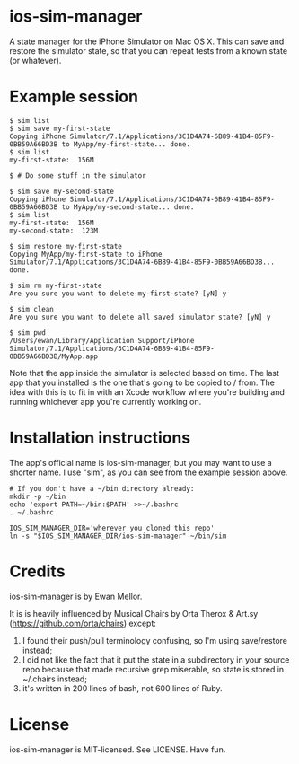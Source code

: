 ios-sim-manager
===============

A state manager for the iPhone Simulator on Mac OS X.  This can save and
restore the simulator state, so that you can repeat tests from a known state
(or whatever).

# Example session

```
$ sim list
$ sim save my-first-state
Copying iPhone Simulator/7.1/Applications/3C1D4A74-6B89-41B4-85F9-0BB59A66BD3B to MyApp/my-first-state... done.
$ sim list
my-first-state:  156M

$ # Do some stuff in the simulator

$ sim save my-second-state
Copying iPhone Simulator/7.1/Applications/3C1D4A74-6B89-41B4-85F9-0BB59A66BD3B to MyApp/my-second-state... done.
$ sim list
my-first-state:  156M
my-second-state:  123M

$ sim restore my-first-state
Copying MyApp/my-first-state to iPhone Simulator/7.1/Applications/3C1D4A74-6B89-41B4-85F9-0BB59A66BD3B... done.

$ sim rm my-first-state
Are you sure you want to delete my-first-state? [yN] y

$ sim clean
Are you sure you want to delete all saved simulator state? [yN] y

$ sim pwd
/Users/ewan/Library/Application Support/iPhone Simulator/7.1/Applications/3C1D4A74-6B89-41B4-85F9-0BB59A66BD3B/MyApp.app

```

Note that the app inside the simulator is selected based on time.  The last
app that you installed is the one that's going to be copied to / from.  The
idea with this is to fit in with an Xcode workflow where you're building
and running whichever app you're currently working on.

# Installation instructions

The app's official name is ios-sim-manager, but you may want to use a shorter
name.  I use "sim", as you can see from the example session above.

```
# If you don't have a ~/bin directory already:
mkdir -p ~/bin
echo 'export PATH=~/bin:$PATH' >>~/.bashrc
. ~/.bashrc

IOS_SIM_MANAGER_DIR='wherever you cloned this repo'
ln -s "$IOS_SIM_MANAGER_DIR/ios-sim-manager" ~/bin/sim
```

# Credits

ios-sim-manager is by Ewan Mellor.

It is is heavily influenced by Musical Chairs by Orta Therox & Art.sy
(https://github.com/orta/chairs) except:

1. I found their push/pull terminology confusing, so I'm using save/restore
instead;
2. I did not like the fact that it put the state in a subdirectory in your
source repo because that made recursive grep miserable, so state is stored
in ~/.chairs instead;
3. it's written in 200 lines of bash, not 600 lines of Ruby.

# License

ios-sim-manager is MIT-licensed.  See LICENSE.  Have fun.
